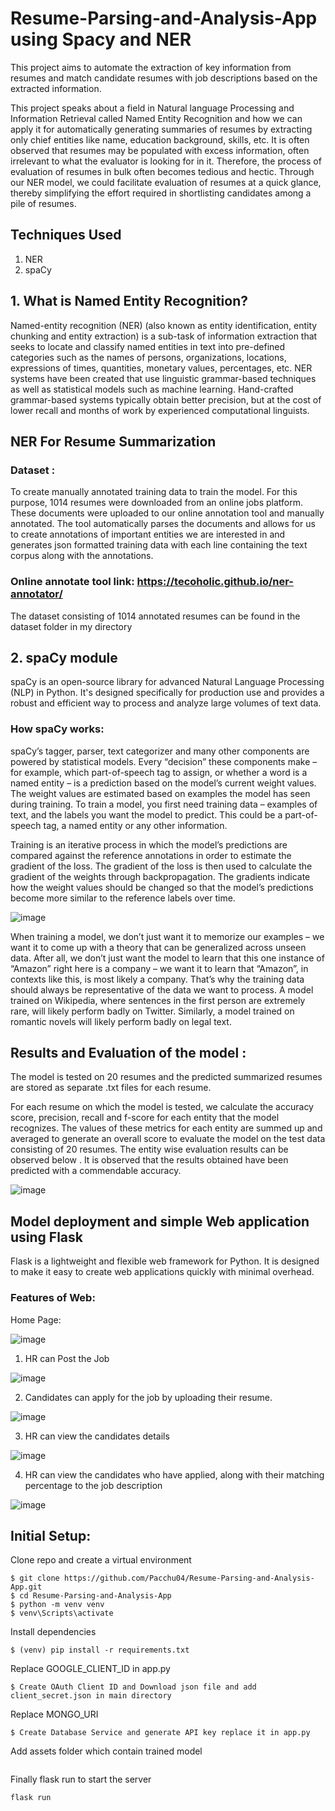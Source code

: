 # Resume-Parsing-and-Analysis-App using Spacy and NER

This project aims to automate the extraction of key information from resumes and match candidate resumes with job descriptions based on the extracted information.

This project speaks about a field in Natural language Processing and Information Retrieval called Named Entity Recognition and how we can apply it for automatically generating summaries of resumes by extracting only chief entities like name, education background, skills, etc.
It is often observed that resumes may be populated with excess information, often irrelevant to what the evaluator is looking for in it. Therefore, the process of evaluation of resumes in bulk often becomes tedious and hectic. Through our NER model, we could facilitate evaluation of resumes at a quick glance, thereby simplifying the effort required in shortlisting candidates among a pile of resumes.

## Techniques Used
1. NER
2. spaCy
   
## 1. What is Named Entity Recognition?

Named-entity recognition (NER) (also known as entity identification, entity chunking and entity extraction) is a sub-task of information extraction that seeks to locate and classify named entities in text into pre-defined categories such as the names of persons, organizations, locations, expressions of times, quantities, monetary values, percentages, etc. NER systems have been created that use linguistic grammar-based techniques as well as statistical models such as machine learning. Hand-crafted grammar-based systems typically obtain better precision, but at the cost of lower recall and months of work by experienced computational linguists.

## NER For Resume Summarization

### Dataset :

To create manually annotated training data to train the model. For this purpose, 1014 resumes were downloaded from an online jobs platform. These documents were uploaded to our online annotation tool and manually annotated.
The tool automatically parses the documents and allows for us to create annotations of important entities we are interested in and generates json formatted training data with each line containing the text corpus along with the annotations.

### Online annotate tool link: https://tecoholic.github.io/ner-annotator/

The dataset consisting of 1014 annotated resumes can be found in the dataset folder in my directory 

## 2. spaCy module

spaCy is an open-source library for advanced Natural Language Processing (NLP) in Python. It's designed specifically for production use and provides a robust and efficient way to process and analyze large volumes of text data.

### How spaCy works:
spaCy’s tagger, parser, text categorizer and many other components are powered by statistical models. Every “decision” these components make – for example, which part-of-speech tag to assign, or whether a word is a named entity – is a prediction based on the model’s current weight values. The weight values are estimated based on examples the model has seen during training. To train a model, you first need training data – examples of text, and the labels you want the model to predict. This could be a part-of-speech tag, a named entity or any other information.

Training is an iterative process in which the model’s predictions are compared against the reference annotations in order to estimate the gradient of the loss. The gradient of the loss is then used to calculate the gradient of the weights through backpropagation. The gradients indicate how the weight values should be changed so that the model’s predictions become more similar to the reference labels over time.

![image](https://github.com/Pacchu04/Resume-Parsing-and-Analysis-App/assets/92878457/8187c55e-5e5c-4e81-919b-8438de67630d)

When training a model, we don’t just want it to memorize our examples – we want it to come up with a theory that can be generalized across unseen data. After all, we don’t just want the model to learn that this one instance of “Amazon” right here is a company – we want it to learn that “Amazon”, in contexts like this, is most likely a company. That’s why the training data should always be representative of the data we want to process. A model trained on Wikipedia, where sentences in the first person are extremely rare, will likely perform badly on Twitter. Similarly, a model trained on romantic novels will likely perform badly on legal text.

## Results and Evaluation of the model :

The model is tested on 20 resumes and the predicted summarized resumes are stored as separate .txt files for each resume.

For each resume on which the model is tested, we calculate the accuracy score, precision, recall and f-score for each entity that the model recognizes. The values of these metrics for each entity are summed up and averaged to generate an overall score to evaluate the model on the test data consisting of 20 resumes. The entity wise evaluation results can be observed below . It is observed that the results obtained have been predicted with a commendable accuracy.

![image](https://github.com/Pacchu04/Resume-Parsing-and-Analysis-App/assets/92878457/3d55f26d-7d0b-4081-8b75-c6d7b13cf3d3)

## Model deployment and simple Web application using Flask

Flask is a lightweight and flexible web framework for Python. It is designed to make it easy to create web applications quickly with minimal overhead.

### Features of Web:

Home Page: 

![image](https://github.com/Pacchu04/Resume-Parsing-and-Analysis-App/assets/92878457/b544d006-bb29-404e-bb46-0b9d2850582f)

1. HR can Post the Job

![image](https://github.com/Pacchu04/Resume-Parsing-and-Analysis-App/assets/92878457/658a5231-640d-422a-b7a1-4c0262cf7781)

2. Candidates can apply for the job by uploading their resume.

![image](https://github.com/Pacchu04/Resume-Parsing-and-Analysis-App/assets/92878457/9be6711e-6f97-45d4-aa02-b0117890e933)

3. HR can view the candidates details

![image](https://github.com/Pacchu04/Resume-Parsing-and-Analysis-App/assets/92878457/a63e4625-14be-49e6-926e-6162588a9296)

4. HR can view the candidates who have applied, along with their matching percentage to the job description

![image](https://github.com/Pacchu04/Resume-Parsing-and-Analysis-App/assets/92878457/ae055bfd-a40c-42f8-9000-c5258e693045)

## Initial Setup:
Clone repo and create a virtual environment
```
$ git clone https://github.com/Pacchu04/Resume-Parsing-and-Analysis-App.git
$ cd Resume-Parsing-and-Analysis-App
$ python -m venv venv
$ venv\Scripts\activate
```
Install dependencies
```
$ (venv) pip install -r requirements.txt
```
Replace GOOGLE_CLIENT_ID in app.py
```
$ Create OAuth Client ID and Download json file and add client_secret.json in main directory
```
Replace MONGO_URI
```
$ Create Database Service and generate API key replace it in app.py 
```
Add assets folder which contain trained model
```

```

Finally flask run to start the server
```
flask run 
```
